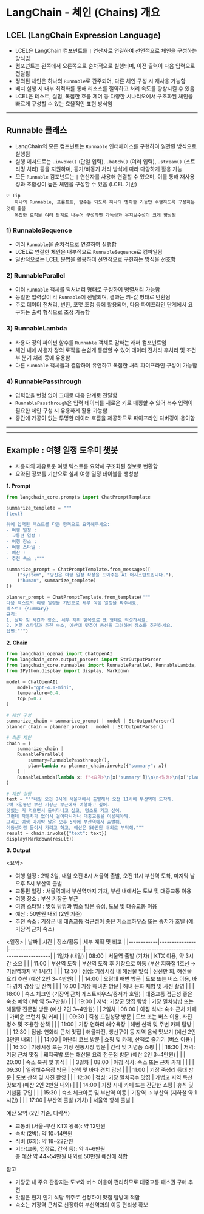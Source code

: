 # LangChain - 체인 (Chains) 개요 

## LCEL (LangChain Expression Language)

- LCEL은 LangChain 컴포넌트를 `|` 연산자로 연결하여 선언적으로 체인을 구성하는 방식임
- 컴포넌트는 왼쪽에서 오른쪽으로 순차적으로 실행되며, 이전 출력이 다음 입력으로 전달됨  
- 정의된 체인은 하나의 `Runnable`로 간주되어, 다른 체인 구성 시 재사용 가능함  
- 배치 실행 시 내부 최적화를 통해 리소스를 절약하고 처리 속도를 향상시킬 수 있음  
- LCEL은 테스트, 실험, 복잡한 흐름 제어 등 다양한 시나리오에서 구조화된 체인을 빠르게 구성할 수 있는 효율적인 표현 방식임

---

## Runnable 클래스

- LangChain의 모든 컴포넌트는 `Runnable` 인터페이스를 구현하여 일관된 방식으로 실행됨  
- 실행 메서드로는 `.invoke()` (단일 입력), `.batch()` (여러 입력), `.stream()` (스트리밍 처리) 등을 지원하며, 동기/비동기 처리 방식에 따라 다양하게 활용 가능  
- 모든 `Runnable` 컴포넌트는 `|` 연산자를 사용해 연결할 수 있으며, 이를 통해 재사용성과 조합성이 높은 체인을 구성할 수 있음 (LCEL 기반)

```
💡 Tip
   하나의 Runnable, 프롬프트, 함수는 되도록 하나의 명확한 기능만 수행하도록 구성하는 것이 좋음
   복잡한 로직을 여러 단계로 나누어 구성하면 가독성과 유지보수성이 크게 향상됨
```


### 1\) RunnableSequence

- 여러 `Runnable`을 순차적으로 연결하여 실행함
- LCEL로 연결한 체인은 내부적으로 `RunnableSequence`로 컴파일됨
- 일반적으로는 LCEL 문법을 활용하여 선언적으로 구현하는 방식을 선호함

### 2\) RunnableParallel

- 여러 `Runnable` 객체를 딕셔너리 형태로 구성하여 병렬처리 가능함
- 동일한 입력값이 각 `Runnable`에 전달되며, 결과는 키-값 형태로 반환됨
- 주로 데이터 전처리, 변환, 포맷 조정 등에 활용되며, 다음 파이프라인 단계에서 요구하는 출력 형식으로 조정 가능함

### 3\) RunnableLambda

- 사용자 정의 파이썬 함수를 `Runnable` 객체로 감싸는 래퍼 컴포넌트임
- 체인 내에 사용자 정의 로직을 손쉽게 통합할 수 있어 데이터 전처리·후처리 및 조건부 분기 처리 등에 유용함
- 다른 `Runnable` 객체들과 결합하여 유연하고 복잡한 처리 파이프라인 구성이 가능함

### 4\) RunnablePassthrough

- 입력값을 변형 없이 그대로 다음 단계로 전달함
- `RunnablePassthrough`은 입력 데이터를 새로운 키로 매핑할 수 있어 복수 입력이 필요한 체인 구성 시 유용하게 활용 가능함
- 중간에 가공이 없는 투명한 데이터 흐름을 제공하므로 파이프라인 디버깅이 용이함

---


---

## Example : 여행 일정 도우미 챗봇

- 사용자의 자유로운 여행 텍스트를 요약해 구조화된 정보로 변환함
- 요약된 정보를 기반으로 실제 여행 일정 테이블을 생성함

**1. Prompt**

```python
from langchain_core.prompts import ChatPromptTemplate

summarize_templete = """
{text}

위에 입력된 텍스트를 다음 항목으로 요약해주세요: 
- 여행 일정 :
- 교통편 일정 :
- 여행 장소 :
- 여행 스타일 :
- 예산 :
- 추천 숙소 :"""

summarize_prompt = ChatPromptTemplate.from_messages([
    ("system", "당신은 여행 일정 작성을 도와주는 AI 어시스턴트입니다."),
    ("human", summarize_templete)
])

planner_prompt = ChatPromptTemplate.from_template("""
다음 텍스트의 여행 일정을 기반으로 세부 여행 일정을 짜주세요.
텍스트: {summary}
규칙:
1. 날짜 및 시간과 장소, 세부 계획 항목으로 표 형태로 작성하세요.
2. 여행 스타일과 추천 숙소, 예산에 맞추어 동선을 고려하여 장소를 추천하세요.
답변:""")
```

**2. Chain**

```python
from langchain_openai import ChatOpenAI
from langchain_core.output_parsers import StrOutputParser
from langchain_core.runnables import RunnableParallel, RunnableLambda, RunnablePassthrough
from IPython.display import display, Markdown

model = ChatOpenAI(
    model="gpt-4.1-mini",
    temperature=0.4,
    top_p=0.7
)

# 체인 구성
summarize_chain = summarize_prompt | model | StrOutputParser()
planner_chain = planner_prompt | model | StrOutputParser()

# 최종 체인
chain = (
    summarize_chain |
    RunnableParallel(
        summary=RunnablePassthrough(),
        plan=lambda x: planner_chain.invoke({"summary": x})
    ) |
    RunnableLambda(lambda x: f"<요약>\n{x['summary']}\n\n<일정>\n{x['plan']}")
)

# 체인 실행
text = """내일 오전 8시에 서울역에서 출발해서 오전 11시에 부산역에 도착해.
2박 3일동안 부산 기장군 부근에서 여행하고 싶어.
맛있는 거 먹으면서 돌아다니고 싶고, 명소도 가고 싶어.
그런데 자동차가 없어서 걸어다니거나 대중교통을 이용해야해.
그리고 여행 마지막 날은 오후 5시에 부산역에서 출발해.
여동생이랑 둘이서 가려고 하고, 예산은 50만원 내외로 부탁해."""
result = chain.invoke({"text": text})
display(Markdown(result))
```

**3. Output**

<요약>
- 여행 일정 : 2박 3일, 내일 오전 8시 서울역 출발, 오전 11시 부산역 도착, 마지막 날 오후 5시 부산역 출발  
- 교통편 일정 : 서울역에서 부산역까지 기차, 부산 내에서는 도보 및 대중교통 이용  
- 여행 장소 : 부산 기장군 부근  
- 여행 스타일 : 맛집 탐방과 명소 방문 중심, 도보 및 대중교통 이용  
- 예산 : 50만원 내외 (2인 기준)  
- 추천 숙소 : 기장군 내 대중교통 접근성이 좋은 게스트하우스 또는 중저가 호텔 (예: 기장역 근처 숙소)

<일정>
| 날짜       | 시간          | 장소/활동                      | 세부 계획 및 비고                                              |
|------------|---------------|-------------------------------|---------------------------------------------------------------|
| 1일차 (내일) | 08:00         | 서울역 출발 (기차)             | KTX 이용, 약 3시간 소요                                       |
|            | 11:00         | 부산역 도착                   | 부산역 도착 후 기장으로 이동 (부산 지하철 1호선 → 기장역까지 약 1시간) |
|            | 12:30         | 점심: 기장시장 내 해산물 맛집 | 신선한 회, 해산물 요리 추천 (예산 2인 3~4만원)                |
|            | 14:00         | 오랑대 해변 방문              | 도보 또는 버스 이용, 바다 경치 감상 및 산책                    |
|            | 16:00         | 기장 해녀촌 방문              | 해녀 문화 체험 및 사진 촬영                                   |
|            | 18:00         | 숙소 체크인 (기장역 근처 게스트하우스/중저가 호텔) | 대중교통 접근성 좋은 숙소 예약 (1박 약 5~7만원)               |
|            | 19:00         | 저녁: 기장군 맛집 탐방        | 기장 멸치쌈밥 또는 해물탕 전문점 방문 (예산 2인 3~4만원)       |
| 2일차      | 08:00         | 아침 식사: 숙소 근처 카페      | 가벼운 브런치 및 커피                                         |
|            | 09:30         | 죽성 드림성당 방문            | 도보 또는 버스 이용, 사진 명소 및 조용한 산책                  |
|            | 11:00         | 기장 연화리 해수욕장          | 해변 산책 및 주변 카페 탐방                                   |
|            | 12:30         | 점심: 연화리 근처 맛집         | 해물파전, 생선구이 등 지역 음식 맛보기 (예산 2인 3만원 내외)   |
|            | 14:00         | 아난티 코브 방문              | 쇼핑 및 카페, 산책로 즐기기 (버스 이용)                        |
|            | 16:30         | 기장시장 또는 기장 전통시장 방문 | 간식 및 기념품 쇼핑                                           |
|            | 18:30         | 저녁: 기장 근처 맛집           | 돼지국밥 또는 해산물 요리 전문점 방문 (예산 2인 3~4만원)       |
|            | 20:00         | 숙소 복귀 및 휴식             |                                                               |
| 3일차      | 08:00         | 아침 식사: 숙소 또는 근처 카페 |                                                               |
|            | 09:30         | 일광해수욕장 방문             | 산책 및 바다 경치 감상                                        |
|            | 11:00         | 기장 죽성리 등대 방문         | 도보 산책 및 사진 촬영                                        |
|            | 12:30         | 점심: 기장 멸치국수 맛집       | 가볍고 지역 특산 맛보기 (예산 2인 2만원 내외)                  |
|            | 14:00         | 기장 시내 카페 또는 간단한 쇼핑 | 휴식 및 기념품 구입                                           |
|            | 15:30         | 숙소 체크아웃 및 부산역 이동   | 기장역 → 부산역 (지하철 약 1시간)                              |
|            | 17:00         | 부산역 출발 (기차)             | 서울역 향해 출발                                              |


예산 요약 (2인 기준, 대략적)
- 교통비 (서울-부산 KTX 왕복): 약 12만원  
- 숙박 (2박): 약 10~14만원  
- 식비 (6끼): 약 18~22만원  
- 기타(교통, 입장료, 간식 등): 약 4~6만원  
총 예산 약 44~54만원 내외로 50만원 예산에 적합

참고
- 기장군 내 주요 관광지는 도보와 버스 이용이 편리하므로 대중교통 패스권 구매 추천  
- 맛집은 현지 인기 식당 위주로 선정하여 맛집 탐방에 적합  
- 숙소는 기장역 근처로 선정하여 부산역과의 이동 편리성 확보
